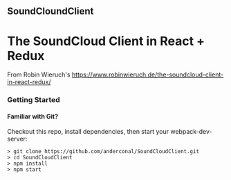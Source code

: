 ## SoundCloundClient
# The SoundCloud Client in React + Redux

From Robin Wieruch's https://www.robinwieruch.de/the-soundcloud-client-in-react-redux/

### Getting Started

#### Familiar with Git?

Checkout this repo, install dependencies, then start your webpack-dev-server:

```
> git clone https://github.com/anderconal/SoundCloudClient.git
> cd SoundCloudClient
> npm install
> npm start
```
